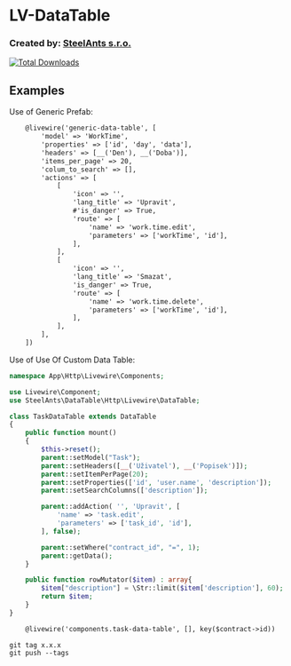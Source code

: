 # LV-DataTable
### Created by: [SteelAnts s.r.o.](https://www.steelants.cz/)

[![Total Downloads](https://img.shields.io/packagist/dt/steelants/datatable.svg?style=flat-square)](https://packagist.org/packages/steelants/datatable)

## Examples
Use of Generic Prefab:
```html
    @livewire('generic-data-table', [
        'model' => 'WorkTime',
        'properties' => ['id', 'day', 'data'],
        'headers' => [__('Den'), __('Doba')],
        'items_per_page' => 20,
        'colum_to_search' => [],
        'actions' => [
            [
                'icon' => '',
                'lang_title' => 'Upravit',
                #'is_danger' => True,
                'route' => [
                    'name' => 'work.time.edit',
                    'parameters' => ['workTime', 'id'],
                ],
            ],
            [
                'icon' => '',
                'lang_title' => 'Smazat',
                'is_danger' => True,
                'route' => [
                    'name' => 'work.time.delete',
                    'parameters' => ['workTime', 'id'],
                ],
            ],
        ],
    ])
```

Use of Use Of Custom Data Table:
```php
namespace App\Http\Livewire\Components;

use Livewire\Component;
use SteelAnts\DataTable\Http\Livewire\DataTable;

class TaskDataTable extends DataTable
{
    public function mount()
    {
        $this->reset();
        parent::setModel("Task");
        parent::setHeaders([__('Uživatel'), __('Popisek')]);
        parent::setItemPerPage(20);
        parent::setProperties(['id', 'user.name', 'description']);
        parent::setSearchColumns(['description']);

        parent::addAction( '', 'Upravit', [
            'name' => 'task.edit',
            'parameters' => ['task_id', 'id'],
        ], false);

        parent::setWhere("contract_id", "=", 1);
        parent::getData();
    }

    public function rowMutator($item) : array{
        $item["description"] = \Str::limit($item['description'], 60);
        return $item;
    }
}
```
```html
    @livewire('components.task-data-table', [], key($contract->id))
```
```shell
git tag x.x.x
git push --tags